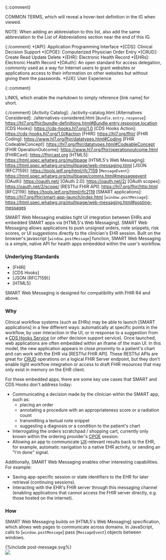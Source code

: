 {::comment}

  COMMON TERMS, which will reveal a hover-text definition in the IG when viewed.
  
  NOTE: When adding an abbreviation to this list, also add the same abbreviation
  to the List of Abbreviations section near the end of this IG.

{:/comment}
*[API]: Application Programming Interface
*[CDS]: Clinical Decision Support
*[CPOE]: Computerized Physician Order Entry
*[CRUD]: Create Read Update Delete
*[EHR]: Electronic Health Record
*[EHRs]: Electronic Health Record
*[OAuth]: An open standard for access delegation, commonly used as a way for Internet users to grant websites or applications access to their information on other websites but without giving them the passwords.
*[UX]: User Experience

{::comment}

  LINKS, which enable the markdown to simply reference [link name] for short.

{:/comment}
[Activity Catalog]: ./activity-catalog.html
[Alternatives Considered]: ./alternatives-considered.html
[`Bundle.entry.response`]: https://hl7.org/fhir/bundle-definitions.html#Bundle.entry.response.location
[CDS Hooks]: https://cds-hooks.hl7.org/1.0
[CDS Hooks Action]: https://cds-hooks.hl7.org/1.0/#action
[FHIR]: https://hl7.org/fhir/
[FHIR Coding]: https://www.hl7.org/fhir/datatypes.html#Coding
[FHIR CodeableConcept]: https://hl7.org/fhir/datatypes.html#CodeableConcept
[FHIR OperationOutcome]: https://www.hl7.org/fhir/operationoutcome.html
[FHIRCast]: https://fhircast.org
[HTML5]: https://html.spec.whatwg.org/multipage
[HTML5's Web Messaging]: https://html.spec.whatwg.org/multipage/web-messaging.html
[JSON (RFC7159)]: https://tools.ietf.org/html/rfc7159
[`MessageEvent`]: https://html.spec.whatwg.org/multipage/comms.html#messageevent
[OAuth]: https://oauth.net/
[OAuth 2.0]: https://oauth.net/2/
[OAuth scopes]: https://oauth.net/2/scope/
[RESTful FHIR API]: https://hl7.org/fhir/http.html
[RFC2119]: https://tools.ietf.org/html/rfc2119
[SMART applications]: https://hl7.org/fhir/smart-app-launch/index.html
[`window.postMessage`]: https://html.spec.whatwg.org/multipage/web-messaging.html#posting-messages

SMART Web Messaging enables tight UI integration between EHRs and embedded SMART apps via [HTML5's Web Messaging].  SMART Web Messaging allows applications to push unsigned orders, note snippets, risk scores, or UI suggestions directly to the clinician's EHR session.  Built on the browser's javascript [`window.postMessage`] function, SMART Web Messaging is a simple, native API for health apps embedded within the user's workflow.

### Underlying Standards

* [FHIR] 
* [CDS Hooks]
* [JSON (RFC7159)]
* [HTML5]

SMART Web Messaging is designed for compatibility with FHIR R4 and above.

### Why
Clinical workflow systems (such as EHRs) may be able to launch [SMART applications] in a few different ways: automatically at specific points in the workflow, by user interaction in the UI, or in response to a suggestion from a [CDS Hooks Service](https://cds-hooks.hl7.org/1.0/#cds-hooks-anatomy) (or *other* decision support service).  Once launched, web applications are often embedded within an iframe of the main UI.  In this model, the new application appears in close proximity to a patient's chart and can work with the EHR via [RESTful FHIR API].  These RESTful APIs are great for [CRUD](https://en.wikipedia.org/wiki/Create,_read,_update_and_delete) operations on a logical FHIR Server endpoint, but they don't enable tight workflow integration or access to draft FHIR resources that may only exist in memory on the EHR client.

For these embedded apps, there are some key use cases that SMART and CDS Hooks don't address today:

* Communicating a decision made by the clinician within the SMART app, such as:
  * placing an order
  * annotating a procedure with an appropriateness score or a radiation count
  * transmitting a textual note snippet
  * suggesting a diagnosis or a condition to the patient's chart
* Interrogating the orders scratchpad / shopping cart, currently only known within the ordering provider's [CPOE](https://en.wikipedia.org/wiki/Computerized_physician_order_entry) session.
* Allowing an app to communicate [UX](https://en.wikipedia.org/wiki/User_experience)-relevant results back to the EHR, for example, automatic navigation to a native EHR activity, or sending an "I'm done" signal.

Additionally, SMART Web Messaging enables other interesting capabilities.  For example:
* Saving app-specific session or state identifiers to the EHR for later retrieval (continuing sessions).
* Interacting with the EHR's FHIR server through this messaging channel (enabling applications that cannot access the FHIR server directly, e.g. those hosted on the internet).

### How
SMART Web Messaging builds on [HTML5's Web Messaging] specification, which allows web pages to communicate across domains. In JavaScript, calls to [`window.postMessage`] pass [`MessageEvent`] objects between windows.

<div>
  {%include post-message.svg%}
</div>
<img src="images/post-message.svg">
